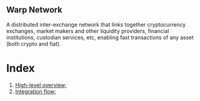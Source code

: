 

## Warp Network
A distributed inter-exchange network that links together cryptocurrency exchanges, 
market makers and other liquidity providers, financial institutions, custodian services, etc, 
enabling fast transactions of any asset (both crypto and fiat).


# Index
1. [High-level overview;]()
1. [Integration flow;]() 
